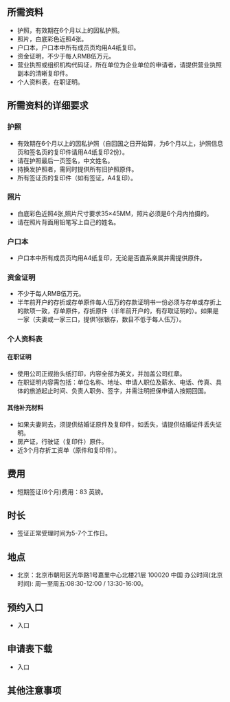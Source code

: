 ## 所需资料
- 护照，有效期在6个月以上的因私护照。
- 照片，白底彩色近照4张。
- 户口本，户口本中所有成员页均用A4纸复印。
- 资金证明，不少于每人RMB伍万元。
- 营业执照或组织机构代码证，所在单位为企业单位的申请者，请提供营业执照副本的清晰复印件。
- 个人资料表，在职证明。
## 所需资料的详细要求
### 护照
- 有效期在6个月以上的因私护照（自回国之日开始算，为6个月以上，护照信息页和签名页的复印件请用A4纸复印2份）。
- 请在护照最后一页签名，中文姓名。
- 持换发护照者，需同时提供所有旧护照原件。
- 所有签证页的复印件（如有签证，A4复印）。
### 照片
- 白底彩色近照4张,照片尺寸要求35×45MM，照片必须是6个月内拍摄的。
- 请在照片背面用铅笔写上自己的姓名。
### 户口本
- 户口本中所有成员页均用A4纸复印，无论是否直系亲属并需提供原件。
### 资金证明
- 不少于每人RMB伍万元。
- 半年前开户的存折或存单原件每人伍万的存款证明书一份必须与存单或存折上的款项一致，存单原件，存折原件（半年前开户的，有存取证明的）。如果是一家（夫妻或一家三口，提供1张银存，数目不低于每人伍万）。
### 个人资料表
#### 在职证明
- 使用公司正规抬头纸打印，内容全部为英文，并加盖公司红章。
- 在职证明内容需包括：单位名称、地址、申请人职位及薪水、电话、传真、具体的旅游起止时间、负责人职务、签字，并需注明担保申请人按期回国。
#### 其他补充材料
- 如果夫妻同去，须提供结婚证原件及复印件，如丢失，请提供结婚证件丢失证明。
- 房产证，行驶证（复印件）原件。
- 近3个月存折工资单（原件和复印件）。
## 费用
- 短期签证(6个月)费用：83 英镑。
## 时长
- 签证正常受理时间为5-7个工作日。
## 地点
- 北京：北京市朝阳区光华路1号嘉里中心北楼21层 100020 中国 办公时间(北京时间): 周一至周五:08:30-12:00 / 13:30-16:00。
## 预约入口
- 入口
## 申请表下载
- 入口
## 其他注意事项
